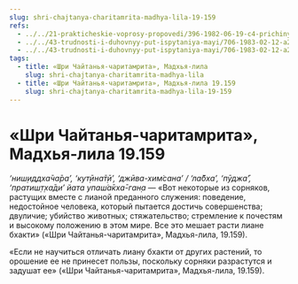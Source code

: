 ```yaml
---
slug: shri-chajtanya-charitamrita-madhya-lila-19-159
refs:
  - ../../21-prakticheskie-voprosy-propovedi/396-1982-06-19-c4-prichiny-konfliktov-predannyh-na-vysokoj-i-nizkoj-stadiyah.md
  - ../../43-trudnosti-i-duhovnyy-put-ispytaniya-mayi/706-1983-02-12-a2-sornyaki-prepyatstvuyushhie-rostu-pobega-predannosti.md
  - ../../43-trudnosti-i-duhovnyy-put-ispytaniya-mayi/706-1983-02-12-a2-sornyaki-prepyatstvuyushhie-rostu-pobega-predannosti.md
tags:
  - title: «Шри Чайтанья-чаритамрита», Мадхья-лила
    slug: shri-chajtanya-charitamrita-madhya-lila
  - title: «Шри Чайтанья-чаритамрита», Мадхья-лила 19.159
    slug: shri-chajtanya-charitamrita-madhya-lila-19-159
---
```


# «Шри Чайтанья-чаритамрита», Мадхья-лила 19.159

*‘ниш̣иддха̄ча̄ра’, ‘кут̣ӣна̄т̣ӣ’, ‘джӣва-хим̇сана’ / ‘ла̄бха’, ‘пӯджа̄’, ‘пратиш̣т̣ха̄ди’ йата упаш́а̄кха̄-ган̣а* — «Вот некоторые из сорняков, растущих вместе с лианой преданного служения: поведение, недостойное человека, который пытается достичь совершенства; двуличие; убийство животных; стяжательство; стремление к почестям и высокому положению в этом мире. Все это мешает расти лиане бхакти» («Шри Чайтанья-чаритамрита», Мадхья-лила, 19.159).

«Если не научиться отличать лиану бхакти от других растений, то орошение ее не принесет пользы, поскольку сорняки разрастутся и задушат ее» («Шри Чайтанья-чаритамрита», Мадхья-лила, 19.159).


